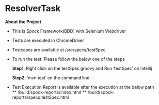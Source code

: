 # ResolverTask
**About the Project**
* This is Spock Framework(BDD) with Selenium Webdriver
* Tests are executed in ChromeDriver
* Testcases are available at /src/specs/testSpec
* To run the test. Please follow the below one of the steps
  
  **Step1**: Right click on the testSpec.groovy and Run ‘testSpec’ on Intellij
  
  **Step2**: ‘mvn test’ on the command line
* Test Execution Report is available after the execution at the below path
    ** /build/spock-reports/index.html
    ** /build/spock-reports/specs.testSpec.html
